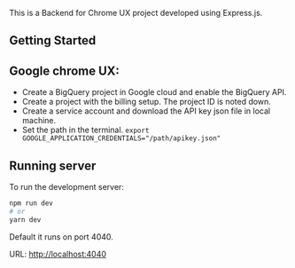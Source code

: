 This is a Backend for Chrome UX project developed using Express.js.

## Getting Started

## Google chrome UX: 

- Create a BigQuery project in Google cloud and enable the BigQuery API.
- Create a project with the billing setup. The project ID is noted down.
- Create a service account and download the API key json file in local machine. 
- Set the path in the terminal.  ```export GOOGLE_APPLICATION_CREDENTIALS="/path/apikey.json"```

## Running server
To run the development server:

```bash
npm run dev
# or
yarn dev
```

Default it runs on port 4040.  

URL:  [http://localhost:4040](http://localhost:4040) 
